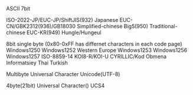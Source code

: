 ASCII 7bit


ISO-2022-JP/EUC-JP/ShiftJIS(932) Japanese
EUC-CN/GBK2312(936)/GB18030   Simplified-chinese
Big5(950)                     Traditional-chinese
EUC-KR(949)                   Hungle/Hungeul


8bit single byte
(0x80-0xFF has differnet characters in each code page)
Windows1250
Windows1252                  Western Europe
Windows1253
Windows1256
Windows1257
ISO-8859-14
KOI8-R/KOI-U                 CYRILLIC/Kod Obmena Informatsiey
Thai
Turkish


Multibyte Universal Character
Unicode(UTF-8)

4byte(21bit) Universal Character()
UCS4
